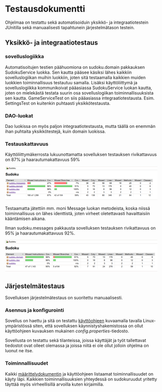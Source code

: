# Testausdokumentti

Ohjelmaa on testattu sekä automatisoiduin yksikkö- ja integraatiotestein JUnitilla sekä manuaalisesti tapahtunein järjestelmätason testein.

## Yksikkö- ja integraatiotestaus

### sovelluslogiikka

Automatisoitujen testien päähuomiona on sudoku.domain pakkauksen SudokuService luokka. Sen kautta pääsee käsiksi lähes kaikkiin sovelluslogiikan muihin luokkiin, joten sitä testaamalla kaikkien muiden luokkien toiminnallisuus testautuu samalla. Lisäksi käyttöliittymä ja sovelluslogiikka kommunikoivat pääasiassa SudokuService luokan kautta, joten on mielekästä testata suurin osa sovelluslogiikan toiminnallisuuksista sen kautta. GameServiceTest on siis pääasiassa integraatiotestausta. Esim. SettingsTest on kuitenkin puhtaasti yksikkötestausta.

### DAO-luokat

Dao luokissa on myös paljon integraatiotestausta, mutta täällä on enemmän ihan puhtaita yksikkötestejä, kuin domain luokissa.

### Testauskattavuus

Käyttöliittymäkerrosta lukuunottamatta sovelluksen testauksen rivikattavuus on 87% ja haarautumakattavuus 59%

<img src="https://raw.githubusercontent.com/rajanssi/ot-harjoitustyo/master/dokumentaatio/kuvat/b-1.png" width="800">

Testaamatta jätettiin mm. moni Message luokan metodeista, koska niissä toiminnallisuus on lähes identtistä, joten virheet oletettavasti havaittaisiin kääntämisen aikana.

Ilman sudoku.messages pakkausta sovelluksen testauksen rivikattavuus on 95% ja haarautumakattavuus 92%.

<img src="https://raw.githubusercontent.com/rajanssi/ot-harjoitustyo/master/dokumentaatio/kuvat/b-2.png" width="800">

## Järjestelmätestaus

Sovelluksen järjestelmätestaus on suoritettu manuaalisesti.

### Asennus ja konfigurointi

Sovellus on haettu ja sitä on testattu [käyttöohjeen](https://github.com/rajanssi/ot-harjoitustyo/blob/master/dokumentaatio/kayttoohje.md) kuvaamalla tavalla Linux-ympäristössä siten, että sovelluksen käynnistyshakemistossa on ollut käyttöohjeen kuvauksen mukainen _config.properties_-tiedosto.

Sovellusta on testattu sekä tilanteissa, joissa käyttäjät ja työt tallettavat tiedostot ovat olleet olemassa ja joissa niitä ei ole ollut jolloin ohjelma on luonut ne itse.

### Toiminnallisuudet

Kaikki [määrittelydokumentin](https://github.com/rajanssi/ot-harjoitustyo/blob/master/dokumentaatio/vaatimusmaarittely.md) ja käyttöohjeen listaamat toiminnallisuudet on käyty läpi. Kaikkien toiminnallisuuksien yhteydessä on sudokuruudut yritetty täyttää myös virheellisillä arvoilla kuten kirjaimilla.
